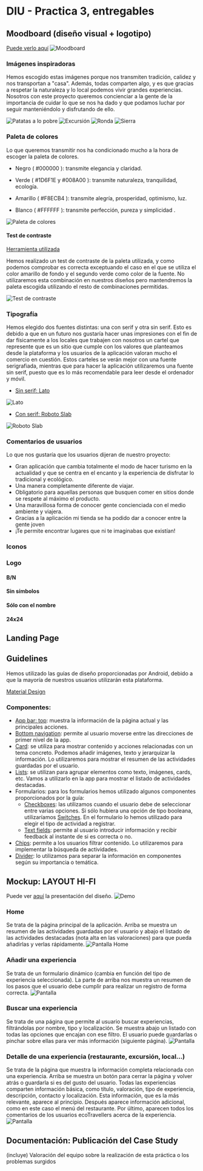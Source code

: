# DIU - Practica 3, entregables

## Moodboard (diseño visual + logotipo) 

[Puede verlo aquí](https://app.milanote.com/1LzAjP1dWddM2U?p=49ycxkzUwlo)
![Moodboard](Images/Moodboard.png)

### Imágenes inspiradoras

Hemos escogido estas imágenes porque nos transmiten tradición, calidez y nos transportan a "casa". Además, todas comparten algo, y es que gracias a respetar la naturaleza y lo local podemos vivir grandes experiencias. Nosotros con este proyecto queremos concienciar a la gente de la importancia de cuidar lo que se nos ha dado y que podamos luchar por seguir manteniéndolo y disfrutando de ello.

![Patatas a lo pobre](Images/Comida.png)
![Excursión](Images/Excursion.png)
![Ronda](Images/Ronda.jpeg)
![Sierra](Images/Sierra.png)

### Paleta de colores

Lo que queremos transmitir nos ha condicionado mucho a la hora de escoger la paleta de colores.

* Negro ( #000000 ): transmite elegancia y claridad.

* Verde ( #1D6F1E y #008A00 ): transmite  naturaleza, tranquilidad, ecología.

* Amarillo ( #F8ECB4 ): transmite  alegría, prosperidad, optimismo, luz.

* Blanco ( #FFFFFF ): transmite perfección, pureza y simplicidad .

![Paleta de colores](Images/Paleta.png)

#### Test de contraste
[Herramienta utilizada](https://github.com/dequelabs/color-palette)

Hemos realizado un test de contraste de la paleta utilizada, y como podemos comprobar es correcta exceptuando el caso en el que se utiliza el color amarillo de fondo y el segundo verde como color de la fuente. No utilizaremos esta combinación en nuestros diseños pero mantendremos la paleta escogida utilizando el resto de combinaciones permitidas. 

![Test de contraste](Images/PaletaTest.jpg)

### Tipografía

Hemos elegido dos fuentes distintas: una con serif y otra sin serif. Esto es debido a que en un futuro nos gustaría hacer unas impresiones con el fin de dar físicamente a los locales que trabajen con nosotros un cartel que represente que es un sitio que cumple con los valores que planteamos desde la plataforma y los usuarios de la aplicación valoran mucho el comercio en cuestión.
Estos carteles se verán mejor con una fuente serigrafiada, mientras que para hacer la aplicación utilizaremos una fuente sin serif, puesto que es lo más recomendable para leer desde el ordenador y móvil.

* [Sin serif: Lato](https://fonts.google.com/specimen/Lato?category=Sans+Serif&query=lato)

![Lato](Images/Lato.png)

* [Con serif: Roboto Slab](https://fonts.google.com/specimen/Roboto+Slab?category=Serif&authuser=1)


![Roboto Slab](Images/RobotoSlab.png)

### Comentarios de usuarios

Lo que nos gustaría que los usuarios dijeran de nuestro proyecto:

* Gran aplicación que cambia totalmente el modo de hacer turismo en la actualidad y que se centra en el encanto y la experiencia de disfrutar lo tradicional y ecológico.
* Una manera completamente diferente de viajar.
* Obligatorio para aquellas personas que busquen comer en sitios donde se respete al máximo el producto.
* Una maravillosa forma de conocer gente concienciada con el medio ambiente y viajera.
* Gracias a la aplicación mi tienda se ha podido dar a conocer entre la gente joven
* ¡Te permite encontrar lugares que ni te imaginabas que existían!

### Iconos

### Logo
#### B/N
#### Sin símbolos
#### Sólo con el nombre
#### 24x24

## Landing Page


## Guidelines

Hemos utilizado las guías de diseño proporcionadas por Android, debido a que la mayoría de nuestros usuarios utilizarán esta plataforma.

[Material Design](https://material.io/)

### Componentes:
* [App bar: top](https://material.io/components/app-bars-top): muestra la información de la página actual y las principales acciones.
* [Bottom navigation](https://material.io/components/bottom-navigation): permite al usuario moverse entre las direcciones de primer nivel de la app.
* [Card](https://material.io/components/cards): se utiliza para mostrar contenido y acciones relacionadas con un tema concreto. Podemos añadir imágenes, texto y jerarquizar la información. Lo utilizaremos para mostrar el resumen de las actividades guardadas por el usuario.
* [Lists](https://material.io/components/lists): se utilizan para agrupar elementos como texto, imágenes, cards, etc. Vamos a utilizarlo en la app para mostrar el listado de actividades destacadas. 
* Formularios: para los formularios hemos utilizado algunos componentes proporcionados por la guía:
    * [Checkboxes](https://material.io/components/date-pickers): las utilizamos cuando el usuario debe de seleccionar entre varias opciones. Si sólo hubiera una opción de tipo booleana, utilizaríamos [Switches](https://material.io/components/switches). En el formulario lo hemos utilizado para elegir el tipo de actividad a registrar.
    * [Text fields](https://material.io/components/text-fields): permite al usuario introducir información y recibir feedback al instante de si es correcta o no.
* [Chips](https://material.io/components/chips): permite a los usuarios filtrar contenido. Lo utilizaremos para implementar la búsqueda de actividades.
* [Divider](https://material.io/components/dividers): lo utilizamos para separar la información en componentes según su importancia o temática.


## Mockup: LAYOUT HI-FI

Puede ver [aquí](https://xd.adobe.com/view/33c4e3f8-e569-449f-adc6-9f347606e847-6697/?fullscreen) la presentación del diseño.
![Demo](Images/demo.gif)

### Home
Se trata de la página principal de la aplicación. Arriba se muestra un resumen de las actividades guardadas por el usuario y abajo el listado de las actividades destacadas (nota alta en las valoraciones) para que pueda añadirlas y verlas rápidamente.
![Pantalla Home](Images/Home.png)

### Añadir una experiencia
Se trata de un formulario dinámico (cambia en función del tipo de experiencia seleccionada). La parte de arriba nos muestra un resumen de los pasos que el usuario debe cumplir para realizar un registro de forma correcta. 
![Pantalla](Images/Añadir.png)

### Buscar una experiencia
Se trata de una página que permite al usuario buscar experiencias, filtrándolas por nombre, tipo y localización. Se muestra abajo un listado con todas las opciones que encajan con ese filtro. El usuario puede guardarlas o pinchar sobre ellas para ver más información (siguiente página).
![Pantalla](Images/Buscar.png)

### Detalle de una experiencia (restaurante, excursión, local...)
Se trata de la página que muestra la información completa relacionada con una experiencia. Arriba se muestra un botón para cerrar la página y volver atrás o guardarla si es del gusto del usuario. Todas las experiencias comparten información básica, como título, valoración, tipo de experiencia, descripción, contacto y localización. Esta información, que es la más relevante, aparece al principio. 
Después aparece información adicional, como en este caso el menú del restaurante. 
Por último, aparecen todos los comentarios de los usuarios ecoTravellers acerca de la experiencia.
![Pantalla](Images/Actividad-Detalle.png)


## Documentación: Publicación del Case Study


(incluye) Valoración del equipo sobre la realización de esta práctica o los problemas surgidos
 
